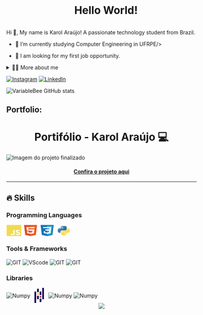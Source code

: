 <!--título-->
<div id="user-content-toc">
  <ul align="center">
    <summary><h1 style="display: inline-block">Hello World!</h1></summary>
</div>

<!-- Presentation -->
<p>
  Hi 👋, My name is Karol Araújo! A passionate technology student from Brazil.

  - 🌱 I’m currently studying Computer Engineering in UFRPE/>

  - 🔭 I am looking for my first job opportunity.
</p>

<!-- Dropdown -->
<details>
  <summary>👨‍💻 More about me</summary>

  - 💬 I am 21 years old and currently live in Brazil. I have experience with SQL, Python, Data Analysis. I have always liked working in a team, which helped me develop important skills such as creativity, communication and analytical skills.
  - 
  - ⚡I like reading, whether it's a good book or comics, as well as listening to podcasts about true crime. I also love playing futsal! I believe that our personal interests contribute to a more accurate perception of things and to solving problems. :)
</details>

<!-- Links -->
[![Instagram](https://img.shields.io/badge/Instagram-E4405F?style=for-the-badge&logo=instagram&logoColor=white)](https://www.instagram.com/kxaraujo.dev/)
[![LinkedIn](https://img.shields.io/badge/LinkedIn-0077B5?style=for-the-badge&logo=linkedin&logoColor=white)](https://www.linkedin.com/in/karolyna-araújo-31a327260/)

<!-- GithubStats -->
![VariableBee GitHub stats](https://github-readme-stats.vercel.app/api?username=eukarol&show_icons=true&theme=gotham)

<!-- Portfolio -->
## Portfolio:
<h1 align="center">Portifólio - Karol Araújo 💻</h1>

![Imagem do projeto finalizado](imagens/portifolio.png)

<h4 align="center"><a href="https://eukarol-dev.vercel.app/">Confira o projeto aqui</a></h4>

---

## 🔥 Skills
<!-- Skills: Programming Languages -->
  <div style="flex-basis: 48%;">
    <h3>Programming Languages</h3>
    <img align="center" alt="Js" height="30" width="40" src="https://raw.githubusercontent.com/devicons/devicon/master/icons/javascript/javascript-plain.svg">
    <img align="center" alt="HTML" height="30" width="40" src="https://raw.githubusercontent.com/devicons/devicon/master/icons/html5/html5-original.svg">
    <img align="center" alt="CSS" height="30" width="40" src="https://raw.githubusercontent.com/devicons/devicon/master/icons/css3/css3-original.svg">
    <img align="center" alt="Python" height="30" width="40" src="https://raw.githubusercontent.com/devicons/devicon/master/icons/python/python-original.svg">
  </div>
  
  <!-- Skills: Tools & Frameworks -->
  <div style="flex-basis: 48%;">
    <h3>Tools & Frameworks</h3>
    <img align="center" alt="GIT" height="30" width="40" src="https://cdn.jsdelivr.net/gh/devicons/devicon@latest/icons/flask/flask-original-wordmark.svg" />
    <img align="center" alt="VScode" height="30" width="40" src="https://cdn.jsdelivr.net/gh/devicons/devicon/icons/vscode/vscode-original.svg">
    <img align="center" alt="GIT" height="30" width="40"  src="https://cdn.jsdelivr.net/gh/devicons/devicon@latest/icons/git/git-original.svg" />
    <img align="center" alt="GIT" height="30" width="40" src="https://cdn.jsdelivr.net/gh/devicons/devicon@latest/icons/figma/figma-original.svg" />
  </div>
  
  <!-- Skills: Libraries -->
  <div style="flex-basis: 48%;">
    <h3>Libraries</h3>
    <img align="center" alt="Numpy" height="30" width="40" src="https://cdn.jsdelivr.net/gh/devicons/devicon/icons/numpy/numpy-original.svg">
    <img align="center" alt="Pandas" src="https://raw.githubusercontent.com/devicons/devicon/2ae2a900d2f041da66e950e4d48052658d850630/icons/pandas/pandas-original.svg" alt="pandas" width="40" height="40"/>
    <img align="center" alt="Numpy" height="30" width="40" src="https://cdn.jsdelivr.net/gh/devicons/devicon@latest/icons/matplotlib/matplotlib-original.svg" />
    <img align="center" alt="Numpy" height="30" width="40" src="https://cdn.jsdelivr.net/gh/devicons/devicon@latest/icons/tensorflow/tensorflow-original.svg" />                
  </div>

<!-- Profile Views -->
<div align="center">
  <img src="https://profile-counter.glitch.me/eukarol/count.svg?"  />
</div>
